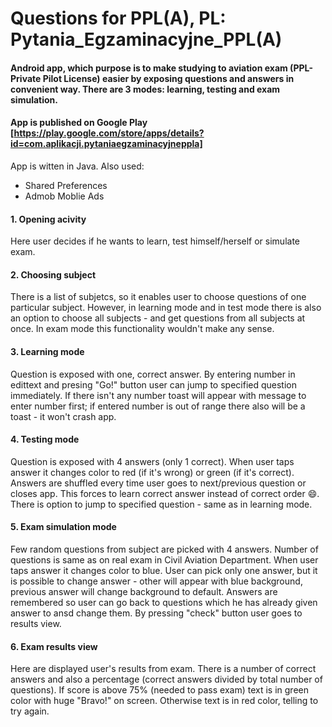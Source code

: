# Questions for PPL(A), PL: Pytania_Egzaminacyjne_PPL(A)

#### Android app, which purpose is to make studying to aviation exam (PPL- Private Pilot License) easier by exposing questions and answers in convenient way. There are 3 modes: learning, testing and exam simulation. 

#### App is published on Google Play [https://play.google.com/store/apps/details?id=com.aplikacji.pytaniaegzaminacyjneppla]

App is witten in Java. Also used:
- Shared Preferences
- Admob Moblie Ads


#### 1. Opening acivity

Here user decides if he wants to learn, test himself/herself or simulate exam.

#### 2. Choosing subject

There is a list of subjetcs, so it enables user to choose questions of one particular subject. However, in learning mode and in test mode there is also an option to choose all subjects - and get questions from all subjects at once. In exam mode this functionality wouldn't make any sense.

#### 3. Learning mode

Question is exposed with one, correct answer. By entering number in edittext and presing "Go!" button user can jump to specified question immediately. If there isn't any number toast will appear with message to enter number first; if entered number is out of range there also will be a toast - it won't crash app.

#### 4. Testing mode

Question is exposed with 4 answers (only 1 correct). When user taps answer it changes color to red (if it's wrong) or green (if it's correct). Answers are shuffled every time user goes to next/previous question or closes app. This forces to learn correct answer instead of correct order :smile:. There is option to jump to specified question - same as in learning mode.

#### 5. Exam simulation mode

Few random questions from subject are picked with 4 answers. Number of questions is same as on real exam in Civil Aviation Department. When user taps answer it changes color to blue. User can pick only one answer, but it is possible to change answer - other will appear with blue background, previous answer will change background to default. Answers are remembered so user can go back to questions which he has already given answer to ansd change them. By pressing "check" button user goes to results view.

#### 6. Exam results view

Here are displayed user's results from exam. There is a number of correct answers and also a percentage (correct answers divided by total number of questions). If score is above 75% (needed to pass exam) text is in green color with huge "Bravo!" on screen. Otherwise text is in red color, telling to try again.
